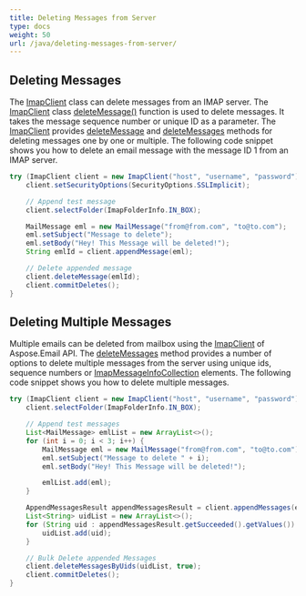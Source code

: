 ```yaml
---
title: Deleting Messages from Server
type: docs
weight: 50
url: /java/deleting-messages-from-server/
---
```



## **Deleting Messages**

The [ImapClient](https://reference.aspose.com/email/java/com.aspose.email/imapclient/) class can delete messages from an IMAP server. The [ImapClient](https://reference.aspose.com/email/java/com.aspose.email/imapclient/) class [deleteMessage()](https://reference.aspose.com/email/java/com.aspose.email/imapclient/#deleteMessage-int-) function is used to delete messages. It takes the message sequence number or unique ID as a parameter. The [ImapClient](https://reference.aspose.com/email/java/com.aspose.email/imapclient/) provides [deleteMessage](https://reference.aspose.com/email/java/com.aspose.email/imapclient/#deleteMessage-int-) and [deleteMessages](https://reference.aspose.com/email/java/com.aspose.email/imapclient/#deleteMessages-com.aspose.email.IConnection-java.lang.Iterable-com.aspose.email.ImapMessageInfo--) methods for deleting messages one by one or multiple. The following code snippet shows you how to delete an email message with the message ID 1 from an IMAP server.

~~~Java
try (ImapClient client = new ImapClient("host", "username", "password")) {
    client.setSecurityOptions(SecurityOptions.SSLImplicit);

    // Append test message
    client.selectFolder(ImapFolderInfo.IN_BOX);

    MailMessage eml = new MailMessage("from@from.com", "to@to.com");
    eml.setSubject("Message to delete");
    eml.setBody("Hey! This Message will be deleted!");
    String emlId = client.appendMessage(eml);

    // Delete appended message
    client.deleteMessage(emlId);
    client.commitDeletes();
}
~~~

## **Deleting Multiple Messages**

Multiple emails can be deleted from mailbox using the [ImapClient](https://reference.aspose.com/email/java/com.aspose.email/imapclient/) of Aspose.Email API. The [deleteMessages](https://reference.aspose.com/email/java/com.aspose.email/imapclient/#deleteMessages-com.aspose.email.IConnection-java.lang.Iterable-com.aspose.email.ImapMessageInfo--) method provides a number of options to delete multiple messages from the server using unique ids, sequence numbers or [ImapMessageInfoCollection](https://reference.aspose.com/email/java/com.aspose.email/imapmessageinfocollection/) elements. The following code snippet shows you how to delete multiple messages.

~~~Java
try (ImapClient client = new ImapClient("host", "username", "password")) {
    client.selectFolder(ImapFolderInfo.IN_BOX);

    // Append test messages
    List<MailMessage> emlList = new ArrayList<>();
    for (int i = 0; i < 3; i++) {
        MailMessage eml = new MailMessage("from@from.com", "to@to.com");
        eml.setSubject("Message to delete " + i);
        eml.setBody("Hey! This Message will be deleted!");

        emlList.add(eml);
    }

    AppendMessagesResult appendMessagesResult = client.appendMessages(emlList);
    List<String> uidList = new ArrayList<>();
    for (String uid : appendMessagesResult.getSucceeded().getValues()) {
        uidList.add(uid);
    }

    // Bulk Delete appended Messages
    client.deleteMessagesByUids(uidList, true);
    client.commitDeletes();
}
~~~
